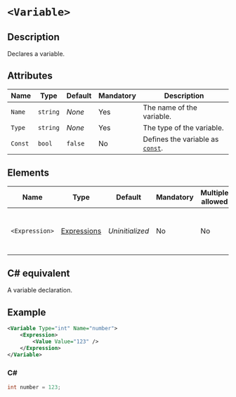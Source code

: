 # `<Variable>`

## Description

Declares a variable.

## Attributes

| Name | Type | Default | Mandatory | Description |
|---|---|---|---|---|
| `Name` | `string` | *None* | Yes | The name of the variable. |
| `Type` | `string` | *None* | Yes | The type of the variable. |
| `Const` | `bool` | `false` | No | Defines the variable as [`const`](https://learn.microsoft.com/en-us/dotnet/csharp/language-reference/keywords/const). |

## Elements

| Name | Type | Default | Mandatory | Multiple allowed | Description |
|---|---|---|---|---|---|
| `<Expression>` | [Expressions](../types/expressions.md) | *Uninitialized* | No | No | The expression defining the value of the variable. |

## C# equivalent

A variable declaration.

## Example

```xml
<Variable Type="int" Name="number">
    <Expression>
        <Value Value="123" />
    </Expression>
</Variable>
```

### C#

```csharp
int number = 123;
```
